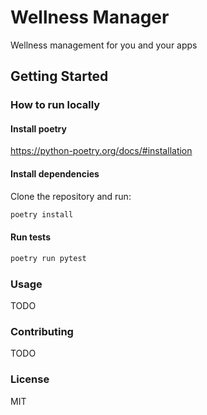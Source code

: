 # Wellness Manager

Wellness management for you and your apps

## Getting Started

### How to run locally

#### Install poetry
https://python-poetry.org/docs/#installation

#### Install dependencies
Clone the repository and run:
```bash
poetry install
```

#### Run tests
```bash
poetry run pytest
```

### Usage

TODO

### Contributing

TODO

### License

MIT
